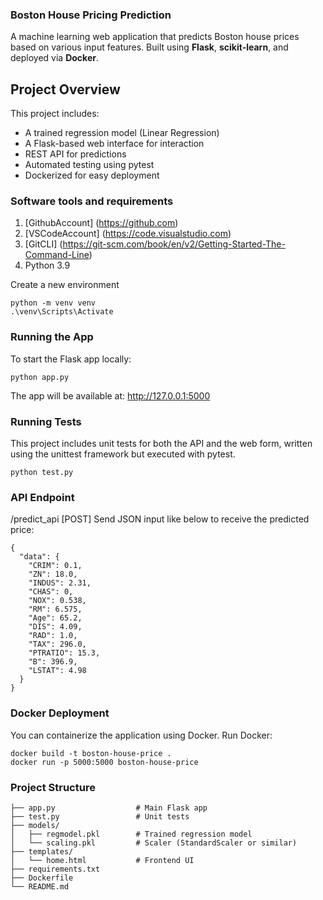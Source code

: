 ### Boston House Pricing Prediction
A machine learning web application that predicts Boston house prices based on various input features. Built using **Flask**, **scikit-learn**, and deployed via **Docker**.

## Project Overview

This project includes:

- A trained regression model (Linear Regression)
- A Flask-based web interface for interaction
- REST API for predictions
- Automated testing using pytest
- Dockerized for easy deployment

### Software tools and requirements

1. [GithubAccount] (https://github.com)
2. [VSCodeAccount] (https://code.visualstudio.com)
3. [GitCLI] (https://git-scm.com/book/en/v2/Getting-Started-The-Command-Line)
4. Python 3.9

Create a new environment
```
python -m venv venv
.\venv\Scripts\Activate
```

### Running the App
To start the Flask app locally: 
```
python app.py
```
The app will be available at: http://127.0.0.1:5000

### Running Tests
This project includes unit tests for both the API and the web form, written using the unittest framework but executed with pytest.
```
python test.py
```

### API Endpoint
/predict_api [POST]
Send JSON input like below to receive the predicted price:
```
{
  "data": {
    "CRIM": 0.1,
    "ZN": 18.0,
    "INDUS": 2.31,
    "CHAS": 0,
    "NOX": 0.538,
    "RM": 6.575,
    "Age": 65.2,
    "DIS": 4.09,
    "RAD": 1.0,
    "TAX": 296.0,
    "PTRATIO": 15.3,
    "B": 396.9,
    "LSTAT": 4.98
  }
}
```
### Docker Deployment
You can containerize the application using Docker.
Run Docker:
```
docker build -t boston-house-price .
docker run -p 5000:5000 boston-house-price
```

### Project Structure
```
├── app.py                  # Main Flask app
├── test.py                 # Unit tests
├── models/
│   ├── regmodel.pkl        # Trained regression model
│   └── scaling.pkl         # Scaler (StandardScaler or similar)
├── templates/
│   └── home.html           # Frontend UI
├── requirements.txt
├── Dockerfile
└── README.md
```